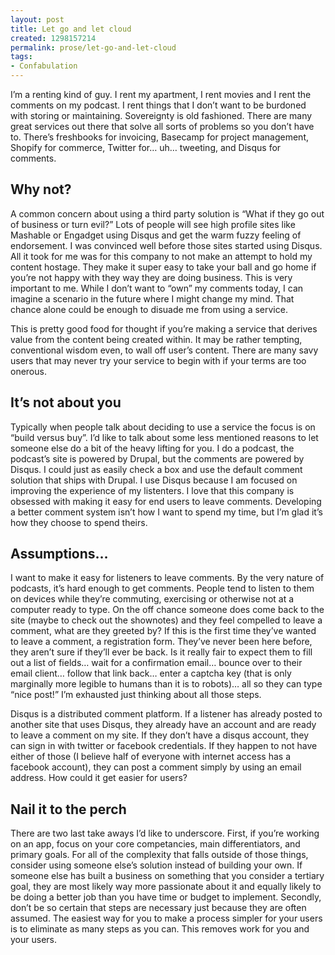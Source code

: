 ```yaml
---
layout: post
title: Let go and let cloud
created: 1298157214
permalink: prose/let-go-and-let-cloud
tags:
- Confabulation
---
```

<p>I&rsquo;m a renting kind of guy. I rent my apartment, I rent movies and I rent the comments on my podcast. I rent things that I don&rsquo;t want to be burdoned with storing or maintaining. Sovereignty is old fashioned. There are many great services out there that solve all sorts of problems so you don&rsquo;t have to. There&rsquo;s freshbooks for invoicing, Basecamp for project management, Shopify for commerce, Twitter for&hellip; uh&hellip; tweeting, and Disqus for comments.</p>
<h2>Why not?</h2>
<p>A common concern about using a third party solution is &ldquo;What if they go out of business or turn evil?&rdquo; Lots of people will see high profile sites like Mashable or Engadget using Disqus and get the warm fuzzy feeling of endorsement. I was convinced well before those sites started using Disqus. All it took for me was for this company to not make an attempt to hold my content hostage. They make it super easy to take your ball and go home if you&rsquo;re not happy with they way they are doing business. This is very important to me. While I don&rsquo;t want to &ldquo;own&rdquo; my comments today, I can imagine a scenario in the future where I might change my mind. That chance alone could be enough to disuade me from using a service. </p>
<p>This is pretty good food for thought if you&rsquo;re making a service that derives value from the content being created within. It may be rather tempting, conventional wisdom even, to wall off user&rsquo;s content. There are many savy users that may never try your service to begin with if your terms are too onerous.</p>
<h2>It&rsquo;s not about you</h2>
<p>Typically when people talk about deciding to use a service the focus is on &ldquo;build versus buy&rdquo;. I&rsquo;d like to talk about some less mentioned reasons to let someone else do a bit of the heavy lifting for you. I do a podcast, the podcast&rsquo;s site is powered by Drupal, but the comments are powered by Disqus. I could just as easily check a box and use the default comment solution that ships with Drupal. I use Disqus because I am focused on improving the experience of my listenters. I love that this company is obsessed with making it easy for end users to leave comments. Developing a better comment system isn&rsquo;t how I want to spend my time, but I&rsquo;m glad it&rsquo;s how they choose to spend theirs. </p>
<h2>Assumptions&hellip;</h2>
<p>I want to make it easy for listeners to leave comments. By the very nature of podcasts, it&rsquo;s hard enough to get comments. People tend to listen to them on devices while they&rsquo;re commuting, exercising or otherwise not at a computer ready to type. On the off chance someone does come back to the site (maybe to check out the shownotes) and they feel compelled to leave a comment, what are they greeted by? If this is the first time they&rsquo;ve wanted to leave a comment, a registration form. They&rsquo;ve never been here before, they aren&rsquo;t sure if they&rsquo;ll ever be back. Is it really fair to expect them to fill out a list of fields&hellip; wait for a confirmation email&hellip; bounce over to their email client&hellip; follow that link back&hellip; enter a captcha key (that is only marginally more legible to humans than it is to robots)&hellip; all so they can type &ldquo;nice post!&rdquo; I&rsquo;m exhausted just thinking about all those steps.</p>
<p>Disqus is a distributed comment platform. If a listener has already posted to another site that uses Disqus, they already have an account and are ready to leave a comment on my site. If they don&rsquo;t have a disqus account, they can sign in with twitter or facebook credentials. If they happen to not have either of those (I believe half of everyone with internet access has a facebook account), they can post a comment simply by using an email address. How could it get easier for users? </p>
<h2>Nail it to the perch</h2>
<p>There are two last take aways I&rsquo;d like to underscore. First, if you&rsquo;re working on an app, focus on your core competancies, main differentiators, and primary goals. For all of the complexity that falls outside of those things, consider using someone else&rsquo;s solution instead of building your own. If someone else has built a business on something that you consider a tertiary goal, they are most likely way more passionate about it and equally likely to be doing a better job than you have time or budget to implement. Secondly, don&rsquo;t be so certain that steps are necessary just because they are often assumed. The easiest way for you to make a process simpler for your users is to eliminate as many steps as you can. This removes work for you and your users.</p>
